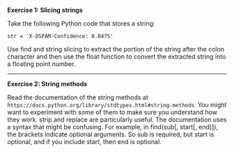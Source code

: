 **Exercise 1: Slicing strings**

Take the following Python code that stores a string:

`str = 'X-DSPAM-Confidence: 0.8475'`

Use find and string slicing to extract the portion of the string after the colon character and then use the float function to convert the extracted string into a floating point number.

<hr>

**Exercise 2: String methods**

Read the documentation of the string methods at `https://docs.python.org/library/stdtypes.html#string-methods`. You might want to experiment with some of them to make sure you understand how they work. strip and replace are particularly useful.
The documentation uses a syntax that might be confusing. For example, in find(sub[, start[, end]]), the brackets indicate optional arguments. So sub is required, but start is optional, and if you include start, then end is optional.